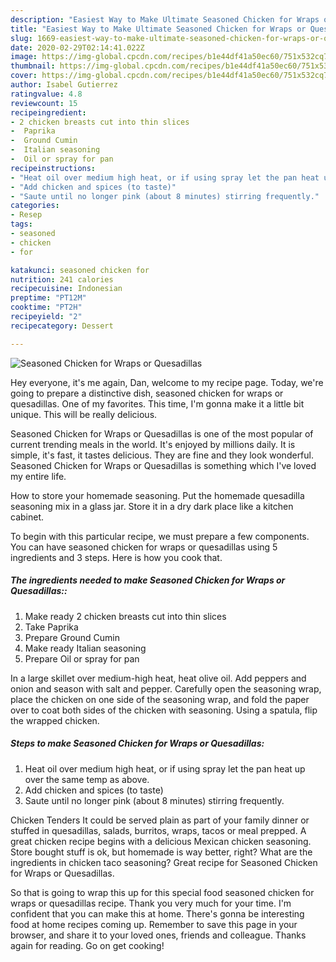 ```yaml
---
description: "Easiest Way to Make Ultimate Seasoned Chicken for Wraps or Quesadillas"
title: "Easiest Way to Make Ultimate Seasoned Chicken for Wraps or Quesadillas"
slug: 1669-easiest-way-to-make-ultimate-seasoned-chicken-for-wraps-or-quesadillas
date: 2020-02-29T02:14:41.022Z
image: https://img-global.cpcdn.com/recipes/b1e44df41a50ec60/751x532cq70/seasoned-chicken-for-wraps-or-quesadillas-recipe-main-photo.jpg
thumbnail: https://img-global.cpcdn.com/recipes/b1e44df41a50ec60/751x532cq70/seasoned-chicken-for-wraps-or-quesadillas-recipe-main-photo.jpg
cover: https://img-global.cpcdn.com/recipes/b1e44df41a50ec60/751x532cq70/seasoned-chicken-for-wraps-or-quesadillas-recipe-main-photo.jpg
author: Isabel Gutierrez
ratingvalue: 4.8
reviewcount: 15
recipeingredient:
- 2 chicken breasts cut into thin slices
-  Paprika
-  Ground Cumin
-  Italian seasoning
-  Oil or spray for pan
recipeinstructions:
- "Heat oil over medium high heat, or if using spray let the pan heat up over the same temp as above."
- "Add chicken and spices (to taste)"
- "Saute until no longer pink (about 8 minutes) stirring frequently."
categories:
- Resep
tags:
- seasoned
- chicken
- for

katakunci: seasoned chicken for
nutrition: 241 calories
recipecuisine: Indonesian
preptime: "PT12M"
cooktime: "PT2H"
recipeyield: "2"
recipecategory: Dessert

---
```



![Seasoned Chicken for Wraps or Quesadillas](https://img-global.cpcdn.com/recipes/b1e44df41a50ec60/751x532cq70/seasoned-chicken-for-wraps-or-quesadillas-recipe-main-photo.jpg)

Hey everyone, it's me again, Dan, welcome to my recipe page. Today, we're going to prepare a distinctive dish, seasoned chicken for wraps or quesadillas. One of my favorites. This time, I'm gonna make it a little bit unique. This will be really delicious.

Seasoned Chicken for Wraps or Quesadillas is one of the most popular of current trending meals in the world. It's enjoyed by millions daily. It is simple, it's fast, it tastes delicious. They are fine and they look wonderful. Seasoned Chicken for Wraps or Quesadillas is something which I've loved my entire life.

How to store your homemade seasoning. Put the homemade quesadilla seasoning mix in a glass jar. Store it in a dry dark place like a kitchen cabinet.


To begin with this particular recipe, we must prepare a few components. You can have seasoned chicken for wraps or quesadillas using 5 ingredients and 3 steps. Here is how you cook that.

##### The ingredients needed to make Seasoned Chicken for Wraps or Quesadillas::

1. Make ready 2 chicken breasts cut into thin slices
1. Take  Paprika
1. Prepare  Ground Cumin
1. Make ready  Italian seasoning
1. Prepare  Oil or spray for pan


In a large skillet over medium-high heat, heat olive oil. Add peppers and onion and season with salt and pepper. Carefully open the seasoning wrap, place the chicken on one side of the seasoning wrap, and fold the paper over to coat both sides of the chicken with seasoning. Using a spatula, flip the wrapped chicken. 

##### Steps to make Seasoned Chicken for Wraps or Quesadillas:

1. Heat oil over medium high heat, or if using spray let the pan heat up over the same temp as above.
1. Add chicken and spices (to taste)
1. Saute until no longer pink (about 8 minutes) stirring frequently.


Chicken Tenders It could be served plain as part of your family dinner or stuffed in quesadillas, salads, burritos, wraps, tacos or meal prepped. A great chicken recipe begins with a delicious Mexican chicken seasoning. Store bought stuff is ok, but homemade is way better, right? What are the ingredients in chicken taco seasoning? Great recipe for Seasoned Chicken for Wraps or Quesadillas. 

So that is going to wrap this up for this special food seasoned chicken for wraps or quesadillas recipe. Thank you very much for your time. I'm confident that you can make this at home. There's gonna be interesting food at home recipes coming up. Remember to save this page in your browser, and share it to your loved ones, friends and colleague. Thanks again for reading. Go on get cooking!
